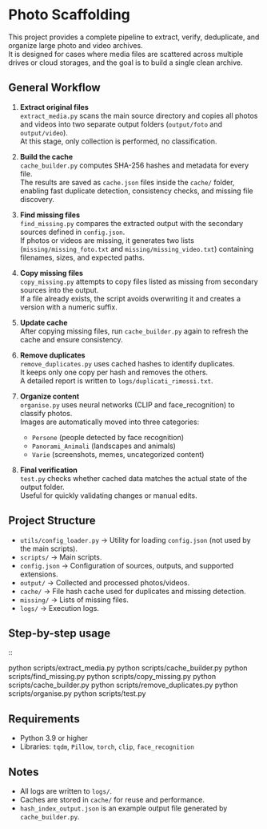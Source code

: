 Photo Scaffolding
=================

This project provides a complete pipeline to extract, verify, deduplicate, 
and organize large photo and video archives.  
It is designed for cases where media files are scattered across multiple 
drives or cloud storages, and the goal is to build a single clean archive.

General Workflow
----------------

1. **Extract original files**  
   ``extract_media.py`` scans the main source directory and copies all photos 
   and videos into two separate output folders (``output/foto`` and 
   ``output/video``).  
   At this stage, only collection is performed, no classification.

2. **Build the cache**  
   ``cache_builder.py`` computes SHA-256 hashes and metadata for every file.  
   The results are saved as ``cache.json`` files inside the ``cache/`` folder, 
   enabling fast duplicate detection, consistency checks, and missing file 
   discovery.

3. **Find missing files**  
   ``find_missing.py`` compares the extracted output with the secondary sources 
   defined in ``config.json``.  
   If photos or videos are missing, it generates two lists 
   (``missing/missing_foto.txt`` and ``missing/missing_video.txt``) containing 
   filenames, sizes, and expected paths.

4. **Copy missing files**  
   ``copy_missing.py`` attempts to copy files listed as missing from secondary 
   sources into the output.  
   If a file already exists, the script avoids overwriting it and creates a 
   version with a numeric suffix.

5. **Update cache**  
   After copying missing files, run ``cache_builder.py`` again to refresh the 
   cache and ensure consistency.

6. **Remove duplicates**  
   ``remove_duplicates.py`` uses cached hashes to identify duplicates.  
   It keeps only one copy per hash and removes the others.  
   A detailed report is written to ``logs/duplicati_rimossi.txt``.

7. **Organize content**  
   ``organise.py`` uses neural networks (CLIP and face_recognition) to classify 
   photos.  
   Images are automatically moved into three categories:

   - ``Persone`` (people detected by face recognition)  
   - ``Panorami_Animali`` (landscapes and animals)  
   - ``Varie`` (screenshots, memes, uncategorized content)

8. **Final verification**  
   ``test.py`` checks whether cached data matches the actual state of the 
   output folder.  
   Useful for quickly validating changes or manual edits.

Project Structure
-----------------

- ``utils/config_loader.py`` → Utility for loading ``config.json`` (not used by the main scripts).  
- ``scripts/`` → Main scripts.  
- ``config.json`` → Configuration of sources, outputs, and supported extensions.  
- ``output/`` → Collected and processed photos/videos.  
- ``cache/`` → File hash cache used for duplicates and missing detection.  
- ``missing/`` → Lists of missing files.  
- ``logs/`` → Execution logs.  

Step-by-step usage
------------------

::

   python scripts/extract_media.py
   python scripts/cache_builder.py
   python scripts/find_missing.py
   python scripts/copy_missing.py
   python scripts/cache_builder.py
   python scripts/remove_duplicates.py
   python scripts/organise.py
   python scripts/test.py

Requirements
------------

- Python 3.9 or higher  
- Libraries: ``tqdm``, ``Pillow``, ``torch``, ``clip``, ``face_recognition``  

Notes
-----

- All logs are written to ``logs/``.  
- Caches are stored in ``cache/`` for reuse and performance.  
- ``hash_index_output.json`` is an example output file generated by ``cache_builder.py``.  
